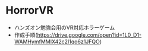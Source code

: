 # HorrorVR
 * ハンズオン勉強会用のVR対応ホラーゲーム
 * 作成手順(https://drive.google.com/open?id=1L0_D1-WAMHymfMMIX42c2I1qo6z1JFQO)
